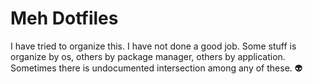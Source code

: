# Meh Dotfiles

I have tried to organize this. I have not done a good job. Some stuff is organize by os, others by package manager, others by application. Sometimes there is undocumented intersection among any of these. 👽
